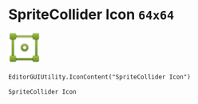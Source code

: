 # SpriteCollider Icon `64x64`
<img src="/img/SpriteCollider%20Icon.png" width=64 height=64>

``` CSharp
EditorGUIUtility.IconContent("SpriteCollider Icon")
```
```
SpriteCollider Icon
```
